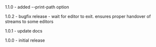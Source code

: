 1.1.0 - added --print-path option

1.0.2 - bugfix release - wait for editor to exit. ensures proper handover of streams to some editors

1.0.1 - update docs

1.0.0 - initial release
